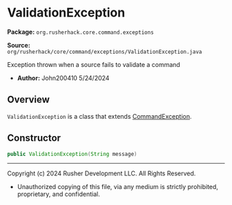 # ValidationException

**Package:** `org.rusherhack.core.command.exceptions`

**Source:** `org/rusherhack/core/command/exceptions/ValidationException.java`

Exception thrown when a source fails to validate a command
* **Author:** John200410 5/24/2024



## Overview

`ValidationException` is a class that extends [CommandException](CommandException.md).

## Constructor

```java
public ValidationException(String message)
```

---

Copyright (c) 2024 Rusher Development LLC. All Rights Reserved.
* Unauthorized copying of this file, via any medium is strictly prohibited, proprietary, and confidential.
